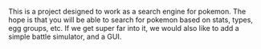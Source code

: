 This is a project designed to work as a search engine for pokemon. The hope is that you will be able to search for pokemon based on stats, types, egg groups, etc. If we get super far into it, we would also like to add a simple battle simulator, and a GUI.
